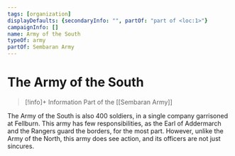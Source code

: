 ```yaml
---
tags: [organization]
displayDefaults: {secondaryInfo: "", partOf: "part of <loc:1>"}
campaignInfo: []
name: Army of the South
typeOf: army
partOf: Sembaran Army
---
```

# The Army of the South
>[!info]+ Information
> Part of the [[Sembaran Army]]

The Army of the South is also 400 soldiers, in a single company garrisoned at Fellburn. This army has few responsibilities, as the Earl of Addermarch and the Rangers guard the borders, for the most part. However, unlike the Army of the North, this army does see action, and its officers are not just sincures. 
